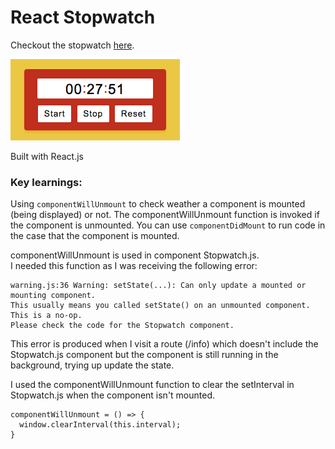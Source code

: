 # React Stopwatch
Checkout the stopwatch [here](https://stopwatch-in-react.herokuapp.com/).

![](https://github.com/RhodesPeter/stopwatch-react/blob/master/public/image-for-readme.png)

Built with React.js

### Key learnings:

Using `componentWillUnmount` to check weather a component is mounted (being displayed) or not. The componentWillUnmount function is invoked if the component is unmounted. You can use `componentDidMount` to run code in the case that the component is mounted. 

componentWillUnmount is used in component Stopwatch.js. <br> 
I needed this function as I was receiving the following error:

```
warning.js:36 Warning: setState(...): Can only update a mounted or mounting component. 
This usually means you called setState() on an unmounted component. This is a no-op. 
Please check the code for the Stopwatch component.
```

This error is produced when I visit a route (/info) which doesn't include the Stopwatch.js component but the component is still running in the background, trying up update the state.

I used the componentWillUnmount function to clear the setInterval in Stopwatch.js when the component isn't mounted.

```
componentWillUnmount = () => {
  window.clearInterval(this.interval);
}
```
